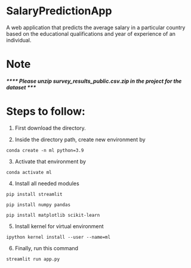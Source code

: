# SalaryPredictionApp
A web application that predicts the average salary in a particular country based on the educational qualifications and year of experience of an individual.
# Note

##### **** Please unzip survey_results_public.csv.zip in the project for the dataset *** 

# Steps to follow:

1. First download the directory.

2. Inside the directory path, create new environment by 

  ``` conda create -n ml python=3.9 ```

3. Activate that environment by

  ```conda activate ml```

4. Install all needed modules

  ```pip install streamlit```
    
  ```pip install numpy pandas```

  ```pip install matplotlib scikit-learn```

5. Install kernel for virtual environment

  ```ipython kernel install --user --name=ml```

6. Finally, run this command

  ```streamlit run app.py```
